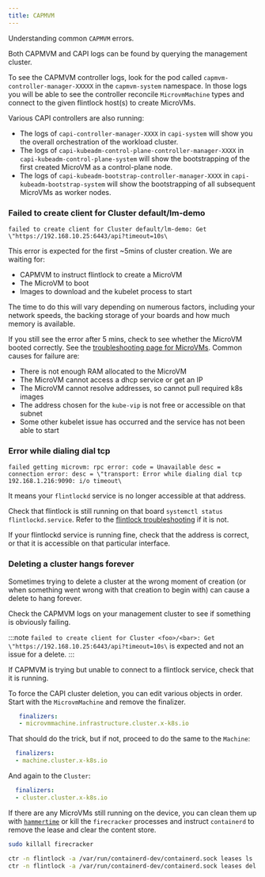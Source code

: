 ```yaml
---
title: CAPMVM
---
```


Understanding common `CAPMVM` errors.

Both CAPMVM and CAPI logs can be found by querying the management cluster.

To see the CAPMVM controller logs, look for the pod called `capmvm-controller-manager-XXXXX` in
the `capmvm-system` namespace. In those logs you will be able to see the controller
reconcile `MicrovmMachine` types and connect to the given flintlock host(s) to
create MicroVMs.

Various CAPI controllers are also running:
- The logs of `capi-controller-manager-XXXX` in `capi-system` will show
  you the overall orchestration of the workload cluster.
- The logs of `capi-kubeadm-control-plane-controller-manager-XXXX` in `capi-kubeadm-control-plane-system`
  will show the bootstrapping of the first created MicroVM as a control-plane node.
- The logs of `capi-kubeadm-bootstrap-controller-manager-XXXX` in `capi-kubeadm-bootstrap-system`
  will show the bootstrapping of all subsequent MicroVMs as worker nodes.

### Failed to create client for Cluster default/lm-demo

```
failed to create client for Cluster default/lm-demo: Get \"https://192.168.10.25:6443/api?timeout=10s\
```

This error is expected for the first ~5mins of cluster creation. We are waiting
for:
- CAPMVM to instruct flintlock to create a MicroVM
- The MicroVM to boot
- Images to download and the kubelet process to start

The time to do this will vary depending on numerous factors, including your network
speeds, the backing storage of your boards and how much memory is available.

If you still see the error after 5 mins, check to see whether the MicroVM booted correctly.
See the [troubleshooting page for MicroVMs][mvm-tr]. Common causes for failure are:
- There is not enough RAM allocated to the MicroVM
- The MicroVM cannot access a dhcp service or get an IP
- The MicroVM cannot resolve addresses, so cannot pull required k8s images
- The address chosen for the `kube-vip` is not free or accessible on that subnet
- Some other kubelet issue has occurred and the service has not been able to start

### Error while dialing dial tcp

```
failed getting microvm: rpc error: code = Unavailable desc = connection error: desc = \"transport: Error while dialing dial tcp 192.168.1.216:9090: i/o timeout\
```

It means your `flintlockd` service is no longer accessible at that address.

Check that flintlock is still running on that board `systemctl status flintlockd.service`.
Refer to the [flintlock troubleshooting][fl-tr] if it is not.

If your flintlockd service is running fine, check that the address is correct, or that
it is accessible on that particular interface.

### Deleting a cluster hangs forever

Sometimes trying to delete a cluster at the wrong moment of creation (or when something
went wrong with that creation to begin with) can cause a delete to hang forever.

Check the CAPMVM logs on your management cluster to see if something is obviously failing.

:::note
`failed to create client for Cluster <foo>/<bar>: Get \"https://192.168.10.25:6443/api?timeout=10s\` is expected and not an issue
for a delete.
:::

If CAPMVM is trying but unable to connect to a flintlock service, check that it is running.

To force the CAPI cluster deletion, you can edit various objects in order.
Start with the `MicrovmMachine` and remove the finalizer.

```yaml
   finalizers:
   - microvmmachine.infrastructure.cluster.x-k8s.io
```

That should do the trick, but if not, proceed to do the same to the `Machine`:
```yaml
  finalizers:
  - machine.cluster.x-k8s.io
```
And again to the `Cluster`:
```yaml
  finalizers:
  - cluster.cluster.x-k8s.io
```

If there are any MicroVMs still running on the device, you can clean them up
with [`hammertime`][ht] or kill the `firecracker` processes and instruct `containerd`
to remove the lease and clear the content store.

```bash
sudo killall firecracker

ctr -n flintlock -a /var/run/containerd-dev/containerd.sock leases ls
ctr -n flintlock -a /var/run/containerd-dev/containerd.sock leases del <id>
```

[ht]: https://github.com/warehouse-13/hammertime
[fl-tr]: /docs/troubleshooting/flintlock
[mvm-tr]: /docs/troubleshooting/capmvm
